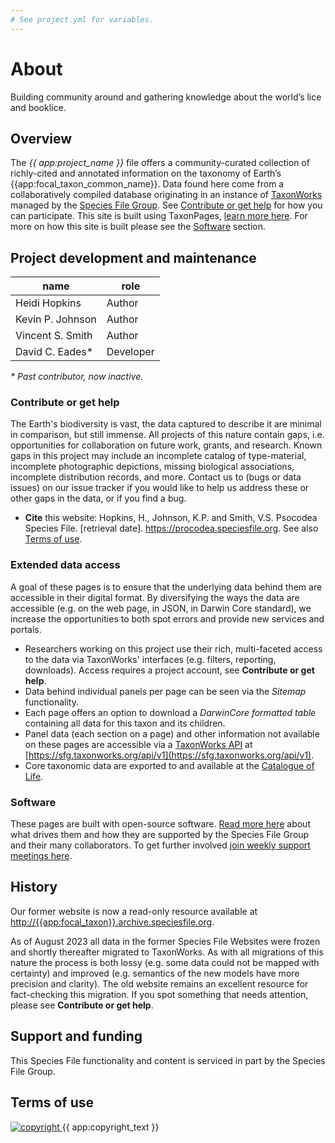 ```yaml
---
# See project.yml for variables.
---
```

# About
Building community around and gathering knowledge about the world’s lice and booklice.

## Overview
The _{{ app:project_name }}_ file offers a community-curated collection of richly-cited and annotated information on the taxonomy of Earth’s {{app:focal_taxon_common_name}}. Data found here come from a collaboratively compiled database originating in an instance of [TaxonWorks](https://taxonworks.org) managed by the [Species File Group](https://speciesfilegroup.org). See [Contribute or get help](#contribute-or-get-help) for how you can participate. This site is built using TaxonPages, [learn more here](https://github.com/SpeciesFileGroup/taxonpages). For more on how this site is built please see the [Software](#software) section.

## Project development and maintenance

|name|role|
|----|----|
| Heidi Hopkins | Author |
| Kevin P. Johnson | Author |
| Vincent S. Smith | Author |
| David C. Eades\* | Developer |

_\* Past contributor, now inactive._

### Contribute or get help
The Earth's biodiversity is vast, the data captured to describe it are minimal in comparison, but still immense. All projects of this nature contain gaps, i.e. opportunities for collaboration on future work, grants, and research. Known gaps in this project may include an incomplete catalog of type-material, incomplete photographic depictions, missing biological associations, incomplete distribution records, and more. Contact us to <TrackerReport label="Report a problem or offer data" tag="a" button-class="cursor-pointer" /> (bugs or data issues) on our issue tracker if you would like to help us address these or other gaps in the data, or if you find a bug.

- **Cite** this website: Hopkins, H., Johnson, K.P. and Smith, V.S. Psocodea Species File. [retrieval date]. <https://procodea.speciesfile.org>. See also [Terms of use](#terms-of-use).

### Extended data access
A goal of these pages is to ensure that the underlying data behind them are accessible in their digital format. By diversifying the ways the data are accessible (e.g. on the web page, in JSON, in Darwin Core standard), we increase the opportunities to both spot errors and provide new services and portals.

- Researchers working on this project use their rich, multi-faceted access to the data via TaxonWorks' interfaces (e.g. filters, reporting, downloads). Access requires a project account, see **Contribute or get help**.
- Data behind individual panels per page can be seen via the _Sitemap_ functionality.
- Each page offers an option to download a _DarwinCore formatted table_ containing all data for this taxon and its children.
- Panel data (each section on a page) and other information not available on these pages are accessible via a [TaxonWorks API](https://api.taxonworks.org) at [https://sfg.taxonworks.org/api/v1](https://sfg.taxonworks.org/api/v1).
- Core taxonomic data are exported to and available at the [Catalogue of Life](https://www.catalogueoflife.org/data/dataset/1133).

### Software
These pages are built with open-source software. [Read more here](http://speciesfilegroup.org/docs/taxonworks_in_production_at_sfg.html) about what drives them and how they are supported by the Species File Group and their many collaborators. To get further involved [join weekly support meetings here](https://speciesfilegroup.org/events.html).

## History
Our former website is now a read-only resource available at [http://{{app:focal_taxon}}.archive.speciesfile.org](http://{{app:focal_taxon}}.archive.speciesfile.org).

As of August 2023 all data in the former Species File Websites were frozen and shortly thereafter migrated to TaxonWorks. As with all migrations of this nature the process is both lossy (e.g. some data could not be mapped with certainty) and improved (e.g. semantics of the new models have more precision and clarity). The old website remains an excellent resource for fact-checking this migration. If you spot something that needs attention, please see **Contribute or get help**.

## Support and funding
This Species File functionality and content is serviced in part by the Species File Group.

## Terms of use

<div class="flex items-center gap-2">
  <a
    class="min-w-fit"
    href="{{ app:copyright_image_link }}"
  >
    <img 
      src="{{ app:copyright_image }}" 
      alt="copyright" 
      class="m-0"
    >
  </a>
  <span>{{ app:copyright_text }}</span>
</div>


